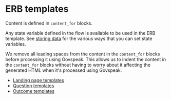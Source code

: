 # ERB templates

Content is defined in `content_for` blocks.

Any state variable defined in the flow is available to be used in the ERB template. See [storing data](storing-data.md) for the various ways that you can set state variables.

We remove all leading spaces from the content in the `content_for` blocks before processing it using Govspeak. This allows us to indent the content in the `content_for` blocks without having to worry about it affecting the generated HTML when it's processed using Govspeak.

* [Landing page templates](erb-templates/landing-page-template.md)
* [Question templates](erb-templates/question-templates.md)
* [Outcome templates](erb-templates/outcome-templates.md)
